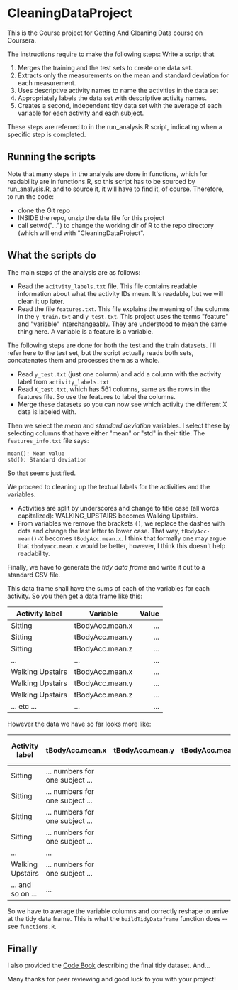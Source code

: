 CleaningDataProject
===================

This is the Course project for Getting And Cleaning Data course on Coursera.

The instructions require to make the following steps: Write a script that

1. Merges the training and the test sets to create one data set.
2. Extracts only the measurements on the mean and standard deviation for each measurement.
3. Uses descriptive activity names to name the activities in the data set
4. Appropriately labels the data set with descriptive activity names. 
5. Creates a second, independent tidy data set with the average of each variable for each activity and each subject. 

These steps are referred to in the run_analysis.R script, indicating when a specific step is completed.

## Running the scripts

Note that many steps in the analysis are done in functions, which for readability are in functions.R, so this script
has to be sourced by run_analysis.R, and to source it, it will have to find it, of course. Therefore, to run the code:

- clone the Git repo
- INSIDE the repo, unzip the data file for this project
- call setwd("...") to change the working dir of R to the repo directory (which will end with "CleaningDataProject".

## What the scripts do

The main steps of the analysis are as follows:

- Read the `acitvity_labels.txt` file. This file contains readable information about what the activity IDs mean. It's readable, but we will clean it up later.
- Read the file `features.txt`. This file explains the meaning of the columns in the `y_train.txt` and `y_test.txt`. This project uses the terms "feature" and "variable" interchangeably. They are understood to mean the same thing here. A variable is a feature is a variable.

The following steps are done for both the test and the train datasets. I'll refer here to the test set, but the script actually reads both sets, concatenates them and processes them as a whole.

- Read `y_test.txt` (just one column) and add a column with the activity label from `activity_labels.txt`
- Read `X_test.txt`, which has 561 columns, same as the rows in the features file. So use the features to label the columns.
- Merge these datasets so you can now see which activity the different X data is labeled with.

Then we select the *mean* and *standard deviation* variables. I select these by selecting columns that have either "mean" or "std" in their title. The `features_info.txt` file says:

    mean(): Mean value
    std(): Standard deviation

So that seems justified.

We proceed to cleaning up the textual labels for the activities and the variables.

- Activities are split by underscores and change to title case (all words capitalized): WALKING_UPSTAIRS becomes Walking Upstairs.
- From variables we remove the brackets `()`, we replace the dashes with dots and change the last letter to lower case. That way, `tBodyAcc-mean()-X` becomes `tBodyAcc.mean.x`. I think that formally one may argue that `tbodyacc.mean.x` would be better, however, I think this doesn't help readability.

Finally, we have to generate the *tidy data frame* and write it out to a standard CSV file.

This data frame shall have the sums of each of the variables for each activity. So you then get  a data frame like this:

| Activity label | Variable | Value  |
| ------ | ------ | -----: |
|  Sitting  |  tBodyAcc.mean.x  |   ...  |
|  Sitting  |  tBodyAcc.mean.y  |   ...  |
|  Sitting  |  tBodyAcc.mean.z  |   ...  |
| ...  |  ...  |   ...  |
|  Walking Upstairs  |  tBodyAcc.mean.x  |   ...  |
|  Walking Upstairs  |  tBodyAcc.mean.y  |   ...  |
|  Walking Upstairs  |  tBodyAcc.mean.z  |   ...  |
| ... etc ...  |  ...  |   ...  |

However the data we have so far looks more like:

| Activity label | tBodyAcc.mean.x  | tBodyAcc.mean.y  | tBodyAcc.mean.z  | ... more varables ... |
| ------ | ------ | ------ | ------ | -----: |
| Sitting | ... numbers for one subject ... |    |    |   |
| Sitting | ... numbers for one subject ... |    |    |   |
| Sitting | ... numbers for one subject ... |    |    |   |
| Sitting | ... numbers for one subject ... |    |    |   |
| ...  | ...  |    |    |   |
| Walking Upstairs | ... numbers for one subject ... |    |    |   |
| ... and so on ...  | ...  |    |    |   |

So we have to average the variable columns and correctly reshape to arrive at the tidy data frame. This is what the `buildTidyDataframe` function does -- see `functions.R`.

## Finally

I also provided the [Code Book](CodeBook.md) describing the final tidy dataset. And...

Many thanks for peer reviewing and good luck to you with your project!